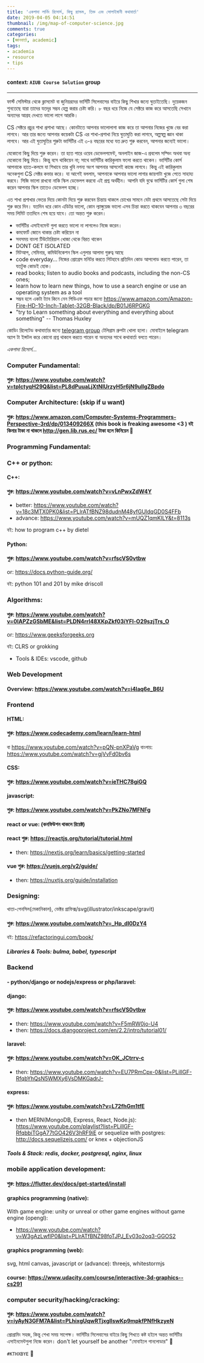 ```yaml
---
title: 'একগাদা লার্নিং রিসোর্স, কিছু র‍্যান্ডম, তিক্ত এবং সোলাইমানী কথাবার্তা'
date: 2019-04-05 04:14:51
thumbnail: /img/map-of-computer-science.jpg
comments: true
categories:
- [জ্ঞানবার্তা, academic]
tags:
- academia
- resource
- tips
---
```


#### **context**: `AIUB Course Solution` group

---

ফার্স্ট সেমিস্টার থেকে ক্লাসমেট বা জুনিয়রদের ভার্সিটি সিলেবাসের বাইরে কিছু শিখার জন্যে ঘুতাইতেছি। দুয়েকজন শুনতেছে যারা তাদের যতদূর সম্ভব হেল্প করার চেষ্টা করি। ৮ বছর ধরে নিজে যে সেক্টরে কাজ করে আসতেছি সেখানে অন্যদের আগ্রহ দেখতে ভালো লাগে আরকি।

CS সেক্টরে প্রচুর শাখা প্রশাখা আছে। কোনটাতে আপনার ভালোলাগা কাজ করে তা আপনার নিজের খুজে বের করা লাগবে। আর তার জন্যে আপনার কয়েকটা CS এর শাখা-প্রশাখা নিয়ে ঘুতাঘুতি করা লাগবে, অল্পস্বল্প জ্ঞান থাকা লাগবে। আর এই ঘুতাঘুতির শুরুটা ভার্সিটির এই ৩-৪ বছরের মধ্যে যত দ্রুত শুরু করবেন, আপনার জন্যেই ভালো।

যেকোনো কিছু দিয়ে শুরু করেন। তা হতে পারে ওয়েব ডেভেলপমেন্ট, অনলাইন জাজ-এ প্রবলেম সল্ভিং অথবা অন্য যেকোনো কিছু দিয়ে। কিন্তু বসে থাকিয়েন না;
সাথে ভার্সিটির কারিকুলাম ফলো করতে থাকেন। ভার্সিটির কোর্স আপনাকে হাতে-কলমে যা শিখাবে তার খুবি নগন্য অংশ আপনার আসলেই কাজে লাগবে। কিন্তু এই কারিকুলাম অনেকগুলা CS সেক্টর কভার করে। যা আগেই বললাম, আপনাকে আপনার ভালো লাগার জায়গাটা খুজে পেতে সাহায্য করবে। সিজি ভালো রাখবো নাকি স্কিল ডেভেলপ করবো এই প্রশ্ন অর্থহীন। আপনি যদি বুঝে ভার্সিটির কোর্স গুলা শেষ করেন আপনার স্কিল তাতেও ডেভেলপ হচ্ছে।

এত শাখা প্রশাখার ভেতর দিয়ে কোনটা দিয়ে শুরু করবেন চিন্তায় থাকলে চোখের সামনে যেটা প্রথমে আসতেছে সেটা দিয়ে শুরু করে দিন। যতদিন ধরে কোন এডিটর ভালো, কোন ল্যাঙ্গুয়েজ ভালো এসব চিন্তা করতে থাকবেন আপনার ৩ বছরের সময় লিমিট ততদিনে শেষ হয়ে যাবে। তো অন্তত শুরু করেন।

-   ভার্সিটির এসাইনমেন্ট গুলা করতে ভালো না লাগলেও নিজে করেন।
-   কমফোর্ট জোনে থাকার চেষ্টা করিয়েন না
-   সবসময় বাংলা টিউটোরিয়াল খোজা থেকে বিরত থাকেন
-   DONT GET ISOLATED
-   মিটআপ, সেমিনার, কমিউনিকেশন স্কিল এগুলার আলাদা গুরুত্ব আছে
-   code everyday... নিজের প্রোগ্রেস মনিটর করতে গিটহাবে প্রতিদিন কোড আপলোড করতে পারেন, তা যতটুক কোডই হোক।
-   read books; listen to audio books and podcasts, including the non-CS ones;
-   learn how to learn new things, how to use a search engine or use an operating system as a tool
-   সম্ভব হলে একটা ট্যাব কিনে নেন পিডিএফ পড়ার জন্যে https://www.amazon.com/Amazon-Fire-HD-10-Inch-Tablet-32GB-Black/dp/B01J6RPGKG
-   "try to Learn something about everything and everything about something" -- Thomas Huxley

কোডিং রিলেটেড কথাবার্তার জন্যে [telegram group](https://t.me/chitchatofaiubian) টেলিগ্রাম গ্রুপটা খোলা হলো। মোবাইলে telegram অ্যাপ টা ইন্সটল করে কোনো প্রশ্ন থাকলে করতে পারেন বা অন্যদের সাথে কথাবার্তা বলতে পারেন।

_একগাদা রিসোর্স..._

### Computer Fundamental:

#### শুরু: https://www.youtube.com/watch?v=tpIctyqH29Q&list=PL8dPuuaLjXtNlUrzyH5r6jN9ulIgZBpdo

### Computer Architecture: (skip if u want)

#### শুরু: https://www.amazon.com/Computer-Systems-Programmers-Perspective-3rd/dp/013409266X (this book is freaking awesome <3 ) বই কিনার টাকা না থাকলে http://gen.lib.rus.ec/ টাকা হলে কিনিয়েন 🙂

### Programming Fundamental:

### C++ or python:

#### C++:

#### শুরু: https://www.youtube.com/watch?v=vLnPwxZdW4Y

-   better: https://www.youtube.com/watch?v=18c3MTX0PK0&list=PLlrATfBNZ98dudnM48yfGUldqGD0S4FFb
-   advance: https://www.youtube.com/watch?v=mUQZ1qmKlLY&t=8113s

বই: how to program c++ by dietel

#### Python:

#### শুরু: https://www.youtube.com/watch?v=rfscVS0vtbw

or: https://docs.python-guide.org/

বই: python 101 and 201 by mike driscoll

### Algorithms:

#### শুরু: https://www.youtube.com/watch?v=0IAPZzGSbME&list=PLDN4rrl48XKpZkf03iYFl-O29szjTrs_O

or: https://www.geeksforgeeks.org

বই: CLRS or grokking

-   Tools & IDEs: vscode, github

### Web Development

#### Overview: https://www.youtube.com/watch?v=i4laq6e_B6U

### Frontend

#### HTML:

#### শুরু: https://www.codecademy.com/learn/learn-html

বা https://www.youtube.com/watch?v=pQN-pnXPaVg
বাংলায়: https://www.youtube.com/watch?v=gjVvFd0bv6s

#### CSS:

#### শুরু: https://www.youtube.com/watch?v=ieTHC78giGQ

#### javascript:

#### শুরু: https://www.youtube.com/watch?v=PkZNo7MFNFg

#### react or vue: (কনফিউশন থাকলে রিয়েক্ট)

#### react শুরু: https://reactjs.org/tutorial/tutorial.html

-   then: https://nextjs.org/learn/basics/getting-started

#### vue শুরু: https://vuejs.org/v2/guide/

-   then: https://nuxtjs.org/guide/installation

### Designing:

খাতা-পেনসিল(মেকানিকাল), ভেক্টর গ্রাফিক্স/svg(illustrator/inkscape/gravit)

#### শুরু: https://www.youtube.com/watch?v=_Hp_dI0DzY4

বই: https://refactoringui.com/book/

##### Libraries & Tools: bulma, babel, typescript

### Backend

#### - python/django or nodejs/express or php/laravel:

#### django:

#### শুরু: https://www.youtube.com/watch?v=rfscVS0vtbw

-   then: https://www.youtube.com/watch?v=F5mRW0jo-U4
-   then: https://docs.djangoproject.com/en/2.2/intro/tutorial01/

#### laravel:

#### শুরু: https://www.youtube.com/watch?v=OK_JCtrrv-c

-   then: https://www.youtube.com/watch?v=EU7PRmCpx-0&list=PLillGF-RfqbYhQsN5WMXy6VsDMKGadrJ-

#### express:

#### শুরু: https://www.youtube.com/watch?v=L72fhGm1tfE

-   then MERN(MongoDB, Express, React, Node.js): https://www.youtube.com/playlist?list=PLillGF-RfqbbiTGgA77tGO426V3hRF9iE
    or sequelize with postgres: http://docs.sequelizejs.com/
    or knex + objectionJS

##### Tools & Stack: redis, docker, postgresql, nginx, linux

### mobile application development:

#### শুরু: https://flutter.dev/docs/get-started/install

#### graphics programming (native):

With game engine: unity or unreal or other game engines
without game engine (opengl):

-   https://www.youtube.com/watch?v=W3gAzLwfIP0&list=PLlrATfBNZ98foTJPJ_Ev03o2oq3-GGOS2

#### graphics programming (web):

svg, html canvas, javascript
or (advance): threejs, whitestormjs

#### course: https://www.udacity.com/course/interactive-3d-graphics--cs291

### computer security/hacking/cracking:

#### শুরু: https://www.youtube.com/watch?v=iyAyN3GFM7A&list=PLhixgUqwRTjxglIswKp9mpkfPNfHkzyeN

প্রোগ্রামিং সহজ, কিন্তু শেখা সময় সাপেক্ষ। ভার্সিটির সিলেবাসের বাইরে কিছু শিখতে কষ্ট হইলে অন্তত ভার্সিটির এসাইনমেন্টগুলা নিজে করেন। don't let yourself be another "মোবাইলে গানলোডার" 🙂

`#KTHXBYE` 🙂
